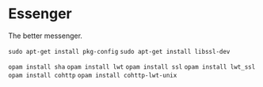 # Essenger
The better messenger. 

`sudo apt-get install pkg-config`
`sudo apt-get install libssl-dev`

`opam install sha`
`opam install lwt`
`opam install ssl`
`opam install lwt_ssl`
`opam install cohttp`
`opam install cohttp-lwt-unix`
